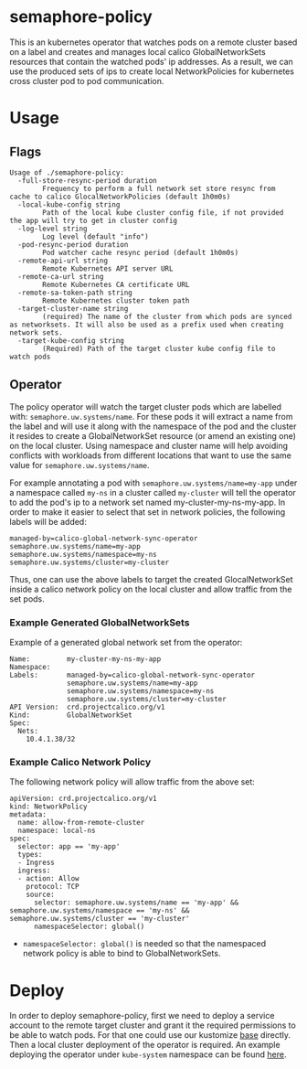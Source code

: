 # semaphore-policy

This is an kubernetes operator that watches pods on a remote cluster based on
a label and creates and manages local calico GlobalNetworkSets resources that
contain the watched pods' ip addresses. As a result, we can use the produced
sets of ips to create local NetworkPolicies for kubernetes cross cluster pod to
pod communication.

# Usage

## Flags

```
Usage of ./semaphore-policy:
  -full-store-resync-period duration
        Frequency to perform a full network set store resync from cache to calico GlocalNetworkPolicies (default 1h0m0s)
  -local-kube-config string
        Path of the local kube cluster config file, if not provided the app will try to get in cluster config
  -log-level string
        Log level (default "info")
  -pod-resync-period duration
        Pod watcher cache resync period (default 1h0m0s)
  -remote-api-url string
        Remote Kubernetes API server URL
  -remote-ca-url string
        Remote Kubernetes CA certificate URL
  -remote-sa-token-path string
        Remote Kubernetes cluster token path
  -target-cluster-name string
        (required) The name of the cluster from which pods are synced as networksets. It will also be used as a prefix used when creating network sets.
  -target-kube-config string
        (Required) Path of the target cluster kube config file to watch pods
```

## Operator

  The policy operator will watch the target cluster pods which are labelled
with: `semaphore.uw.systems/name`. For these pods it will extract a name from
the label and will use it along with the namespace of the pod and the cluster it
resides to create a GlobalNetworkSet resource (or amend an existing one) on the
local cluster. Using namespace and cluster name will help avoiding conflicts
with workloads from different locations that want to use the same value for
`semaphore.uw.systems/name`.

  For example annotating a pod with `semaphore.uw.systems/name=my-app` under a
namespace called `my-ns` in a cluster called `my-cluster` will tell the operator
to add the pod's ip to a network set named my-cluster-my-ns-my-app. In order to
make it easier to select that set in network policies, the following labels will
be added:
```
managed-by=calico-global-network-sync-operator
semaphore.uw.systems/name=my-app
semaphore.uw.systems/namespace=my-ns
semaphore.uw.systems/cluster=my-cluster
```

  Thus, one can use the above labels to target the created GlocalNetworkSet
inside a calico network policy on the local cluster and allow traffic from the
set pods.

### Example Generated GlobalNetworkSets

Example of a generated global network set from the operator:
```
Name:         my-cluster-my-ns-my-app
Namespace:
Labels:       managed-by=calico-global-network-sync-operator
              semaphore.uw.systems/name=my-app
              semaphore.uw.systems/namespace=my-ns
              semaphore.uw.systems/cluster=my-cluster
API Version:  crd.projectcalico.org/v1
Kind:         GlobalNetworkSet
Spec:
  Nets:
    10.4.1.38/32

```

### Example Calico Network Policy

The following network policy will allow traffic from the above set:
```
apiVersion: crd.projectcalico.org/v1
kind: NetworkPolicy
metadata:
  name: allow-from-remote-cluster
  namespace: local-ns
spec:
  selector: app == 'my-app'
  types:
  - Ingress
  ingress:
  - action: Allow
    protocol: TCP
    source:
      selector: semaphore.uw.systems/name == 'my-app' && semaphore.uw.systems/namespace == 'my-ns' && semaphore.uw.systems/cluster == 'my-cluster'
      namespaceSelector: global()
```

* `namespaceSelector: global()` is needed so that the namespaced network policy
is able to bind to GlobalNetworkSets.

# Deploy

In order to deploy semaphore-policy, first we need to deploy a service
account to the remote target cluster and grant it the required permissions to
be able to watch pods. For that one could use our kustomize [base](./deploy/kustomize/remote/)
directly.
Then a local cluster deployment of the operator is required. An example
deploying the operator under `kube-system` namespace can be found [here](./deploy/example).
